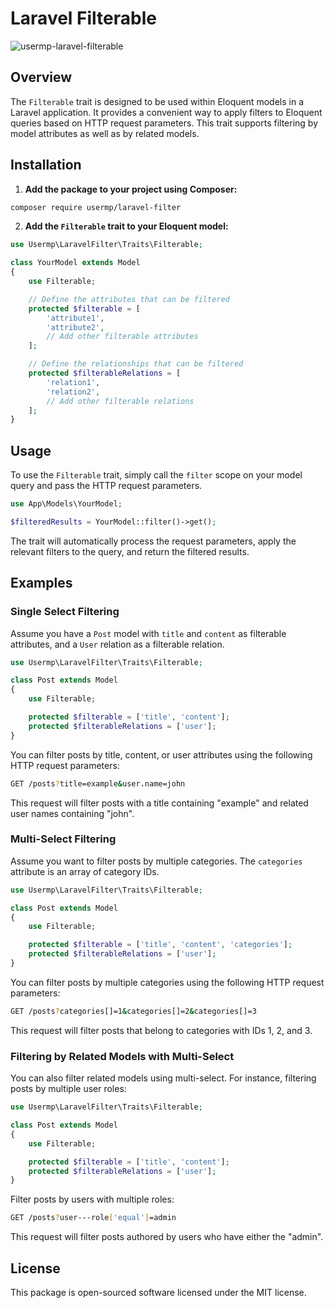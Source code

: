 # Laravel Filterable

![usermp-laravel-filterable](https://banners.beyondco.de/Laravel%20Filterable.png?theme=light&packageManager=composer+require&packageName=usermp%2Flaravel-filter&pattern=bankNote&style=style_1&description=The+Filterable+trait+is+designed+to+be+used+within+Eloquent+models+in+a+Laravel+application.&md=1&showWatermark=0&fontSize=100px&images=https%3A%2F%2Flaravel.com%2Fimg%2Flogomark.min.svg)


## Overview

The `Filterable` trait is designed to be used within Eloquent models in a Laravel application. It provides a convenient way to apply filters to Eloquent queries based on HTTP request parameters. This trait supports filtering by model attributes as well as by related models.

## Installation

1. **Add the package to your project using Composer:**

```bash
composer require usermp/laravel-filter
```

2. **Add the `Filterable` trait to your Eloquent model:**

```php
use Usermp\LaravelFilter\Traits\Filterable;

class YourModel extends Model
{
    use Filterable;

    // Define the attributes that can be filtered
    protected $filterable = [
        'attribute1',
        'attribute2',
        // Add other filterable attributes
    ];

    // Define the relationships that can be filtered
    protected $filterableRelations = [
        'relation1',
        'relation2',
        // Add other filterable relations
    ];
}
```

## Usage

To use the `Filterable` trait, simply call the `filter` scope on your model query and pass the HTTP request parameters.

```php
use App\Models\YourModel;

$filteredResults = YourModel::filter()->get();
```

The trait will automatically process the request parameters, apply the relevant filters to the query, and return the filtered results.

## Examples

### Single Select Filtering

Assume you have a `Post` model with `title` and `content` as filterable attributes, and a `User` relation as a filterable relation.

```php
use Usermp\LaravelFilter\Traits\Filterable;

class Post extends Model
{
    use Filterable;

    protected $filterable = ['title', 'content'];
    protected $filterableRelations = ['user'];
}
```

You can filter posts by title, content, or user attributes using the following HTTP request parameters:

```bash
GET /posts?title=example&user.name=john
```

This request will filter posts with a title containing "example" and related user names containing "john".

### Multi-Select Filtering

Assume you want to filter posts by multiple categories. The `categories` attribute is an array of category IDs.

```php
use Usermp\LaravelFilter\Traits\Filterable;

class Post extends Model
{
    use Filterable;

    protected $filterable = ['title', 'content', 'categories'];
    protected $filterableRelations = ['user'];
}
```

You can filter posts by multiple categories using the following HTTP request parameters:

```bash
GET /posts?categories[]=1&categories[]=2&categories[]=3
```

This request will filter posts that belong to categories with IDs 1, 2, and 3.

### Filtering by Related Models with Multi-Select

You can also filter related models using multi-select. For instance, filtering posts by multiple user roles:

```php
use Usermp\LaravelFilter\Traits\Filterable;

class Post extends Model
{
    use Filterable;

    protected $filterable = ['title', 'content'];
    protected $filterableRelations = ['user'];
}
```

Filter posts by users with multiple roles:

```bash
GET /posts?user---role['equal']=admin
```

This request will filter posts authored by users who have either the "admin".

## License

This package is open-sourced software licensed under the MIT license.
